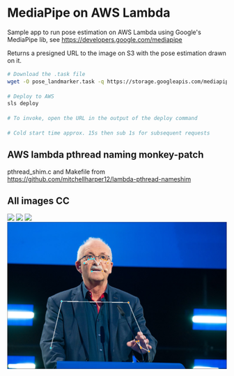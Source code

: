 # MediaPipe on AWS Lambda

Sample app to run pose estimation on AWS Lambda using Google's MediaPipe lib, see https://developers.google.com/mediapipe

Returns a presigned URL to the image on S3 with the pose estimation drawn on it.

```sh
# Download the .task file
wget -O pose_landmarker.task -q https://storage.googleapis.com/mediapipe-models/pose_landmarker/pose_landmarker_heavy/float16/1/pose_landmarker_heavy.task

# Deploy to AWS
sls deploy

# To invoke, open the URL in the output of the deploy command

# Cold start time approx. 15s then sub 1s for subsequent requests
```

## AWS lambda pthread naming monkey-patch

pthread_shim.c and Makefile from https://github.com/mitchellharper12/lambda-pthread-nameshim

## All images CC

![](./sample1.png)
![](./sample2.png)
![](./sample3.png)
![](./sample4.png)

